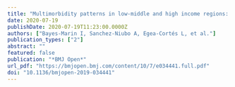 ```yaml
---
title: "Multimorbidity patterns in low-middle and high income regions: a multiregion latent class analysis using ATHLOS harmonised cohorts"
date: 2020-07-19
publishDate: 2020-07-19T11:23:00.0000Z
authors: ["Bayes-Marin I, Sanchez-Niubo A, Egea-Cortés L, et al."]
publication_types: ["2"]
abstract: ""
featured: false
publication: "*BMJ Open*"
url_pdf: "https://bmjopen.bmj.com/content/10/7/e034441.full.pdf"
doi: "10.1136/bmjopen-2019-034441"
---
```


